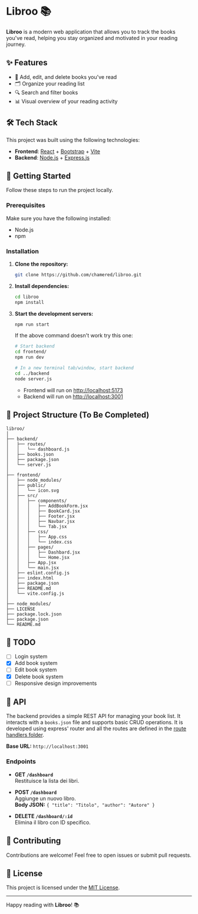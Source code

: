 # Libroo 📚

**Libroo** is a modern web application that allows you to track the books you've read, helping you stay organized and motivated in your reading journey.

## ✨ Features

- 📖 Add, edit, and delete books you've read  
- 🗂️ Organize your reading list  
- 🔍 Search and filter books  
- 📊 Visual overview of your reading activity

## 🛠️ Tech Stack

This project was built using the following technologies:

- **Frontend**: [React](https://reactjs.org/) + [Bootstrap](https://getbootstrap.com/) + [Vite](https://vitejs.dev/)  
- **Backend**: [Node.js](https://nodejs.org/) + [Express.js](https://expressjs.com/)

## 🚀 Getting Started

Follow these steps to run the project locally.

### Prerequisites

Make sure you have the following installed:

- Node.js
- npm

### Installation

1. **Clone the repository:**

   ```bash
   git clone https://github.com/chamered/libroo.git
   ```

2. **Install dependencies:**

   ```bash
   cd libroo
   npm install
   ```

3. **Start the development servers:**

   ```bash
   npm run start
   ```

   If the above command doesn't work try this one:

   ```bash
   # Start backend
   cd frontend/
   npm run dev

   # In a new terminal tab/window, start backend
   cd ../backend
   node server.js
   ```

   - Frontend will run on [http://localhost:5173](http://localhost:5173)  
   - Backend will run on [http://localhost:3001](http://localhost:3001)

## 📁 Project Structure (To Be Completed)

```
libroo/
│
├── backend/
│   ├── routes/
│   │   └── dashboard.js
│   ├── books.json
│   ├── package.json
│   └── server.js
│
├── frontend/
│   ├── node_modules/
│   ├── public/
│   │   └── icon.svg
│   ├── src/
│   │   ├── components/
│   │   │   ├── AddBookForm.jsx
│   │   │   ├── BookCard.jsx
│   │   │   ├── Footer.jsx
│   │   │   ├── Navbar.jsx
│   │   │   └── Tab.jsx
│   │   ├── css/
│   │   │   ├── App.css
│   │   │   └── index.css
│   │   ├── pages/
│   │   │   ├── Dashbard.jsx
│   │   │   └── Home.jsx
│   │   ├── App.jsx
│   │   └── main.jsx
│   ├── eslint.config.js
│   ├── index.html
│   ├── package.json
│   ├── README.md
│   └── vite.config.js
│
├── node_modules/
├── LICENSE
├── package.lock.json
├── package.json
└── README.md
```

## 📌 TODO

- [ ] Login system  
- [x] Add book system
- [ ] Edit book system
- [x] Delete book system 
- [ ] Responsive design improvements

## 📡 API
The backend provides a simple REST API for managing your book list. It interacts with a `books.json` file and supports basic CRUD operations. It is developed using express' router and all the routes are defined in the [route handlers folder](./backend/routes/).

**Base URL:** `http://localhost:3001`
### Endpoints
- **GET `/dashboard`**  
    Restituisce la lista dei libri.
    
- **POST `/dashboard`**  
    Aggiunge un nuovo libro.  
    **Body JSON:** `{ "title": "Titolo", "author": "Autore" }`
    
- **DELETE `/dashboard/:id`**  
    Elimina il libro con ID specifico.

## 🤝 Contributing

Contributions are welcome! Feel free to open issues or submit pull requests.

## 📄 License

This project is licensed under the [MIT License](LICENSE).

---

Happy reading with **Libroo**! 📚
